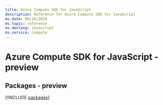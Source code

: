 ```yaml
---
title: Azure Compute SDK for JavaScript
description: Reference for Azure Compute SDK for JavaScript
ms.date: 09/26/2024
ms.topic: reference
ms.devlang: javascript
ms.service: compute
---
```

# Azure Compute SDK for JavaScript - preview
## Packages - preview
[!INCLUDE [packages](compute-index.md)]